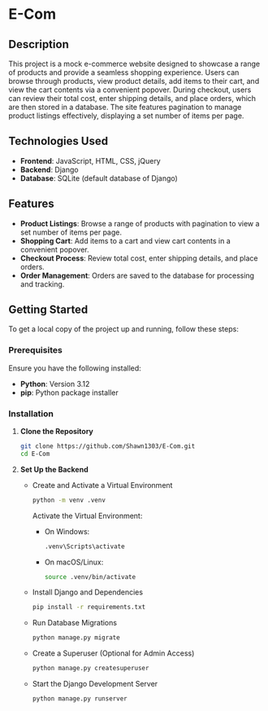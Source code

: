 # E-Com

## Description

This project is a mock e-commerce website designed to showcase a range of products and provide a seamless shopping experience. Users can browse through products, view product details, add items to their cart, and view the cart contents via a convenient popover. During checkout, users can review their total cost, enter shipping details, and place orders, which are then stored in a database. The site features pagination to manage product listings effectively, displaying a set number of items per page.

## Technologies Used

- **Frontend**: JavaScript, HTML, CSS, jQuery
- **Backend**: Django
- **Database**: SQLite (default database of Django)

## Features

- **Product Listings**: Browse a range of products with pagination to view a set number of items per page.
- **Shopping Cart**: Add items to a cart and view cart contents in a convenient popover.
- **Checkout Process**: Review total cost, enter shipping details, and place orders.
- **Order Management**: Orders are saved to the database for processing and tracking.

## Getting Started

To get a local copy of the project up and running, follow these steps:

### Prerequisites

Ensure you have the following installed:

- **Python**: Version 3.12
- **pip**: Python package installer

### Installation

1. **Clone the Repository**

   ```bash
   git clone https://github.com/Shawn1303/E-Com.git
   cd E-Com

2. **Set Up the Backend**
   
   - Create and Activate a Virtual Environment
      ```bash
      python -m venv .venv
      ```
      
      Activate the Virtual Environment:
     
      - On Windows:
        ```bash
        .venv\Scripts\activate
        
      - On macOS/Linux:
        ```bash
        source .venv/bin/activate
        
   - Install Django and Dependencies
     ```bash
     pip install -r requirements.txt
     
   - Run Database Migrations
     ```bash
     python manage.py migrate

   - Create a Superuser (Optional for Admin Access)
     ```bash
     python manage.py createsuperuser

   - Start the Django Development Server
     ```bash
     python manage.py runserver
